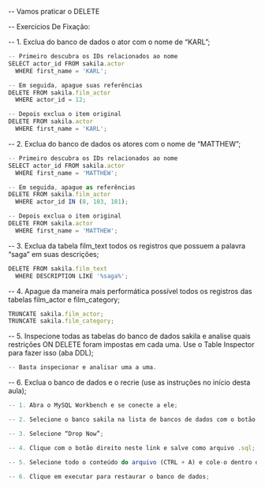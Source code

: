 -- Vamos praticar o DELETE

-- Exercicios De Fixação:

-- 1. Exclua do banco de dados o ator com o nome de “KARL”;
```js
-- Primeiro descubra os IDs relacionados ao nome
SELECT actor_id FROM sakila.actor 
  WHERE first_name = 'KARL';

-- Em seguida, apague suas referências
DELETE FROM sakila.film_actor 
  WHERE actor_id = 12;

-- Depois exclua o item original
DELETE FROM sakila.actor 
  WHERE first_name = 'KARL';
```

-- 2. Exclua do banco de dados os atores com o nome de “MATTHEW”;
```js
-- Primeiro descubra os IDs relacionados ao nome
SELECT actor_id FROM sakila.actor 
  WHERE first_name = 'MATTHEW';

-- Em seguida, apague as referências
DELETE FROM sakila.film_actor 
  WHERE actor_id IN (8, 103, 181);

-- Depois exclua o item original
DELETE FROM sakila.actor 
  WHERE first_name = 'MATTHEW';
```

-- 3. Exclua da tabela film_text todos os registros que possuem a palavra “saga” em suas descrições;
```js
DELETE FROM sakila.film_text 
  WHERE DESCRIPTION LIKE '%saga%';
```

-- 4. Apague da maneira mais performática possível todos os registros das tabelas film_actor e film_category;
```js
TRUNCATE sakila.film_actor;
TRUNCATE sakila.film_category;
```

-- 5. Inspecione todas as tabelas do banco de dados sakila e analise quais restrições ON DELETE foram impostas em cada uma. Use o Table Inspector para fazer isso (aba DDL);
```js
-- Basta inspecionar e analisar uma a uma.
```

-- 6. Exclua o banco de dados e o recrie (use as instruções no início desta aula);
```js
-- 1. Abra o MySQL Workbench e se conecte a ele;

-- 2. Selecione o banco sakila na lista de bancos de dados com o botão direito e clique em “Drop Schema“;

-- 3. Selecione “Drop Now”;

-- 4. Clique com o botão direito neste link e salve como arquivo .sql;

-- 5. Selecione todo o conteúdo do arquivo (CTRL + A) e cole-o dentro de uma janela de nova query no MySQL Workbench;

-- 6. Clique em executar para restaurar o banco de dados;
```
